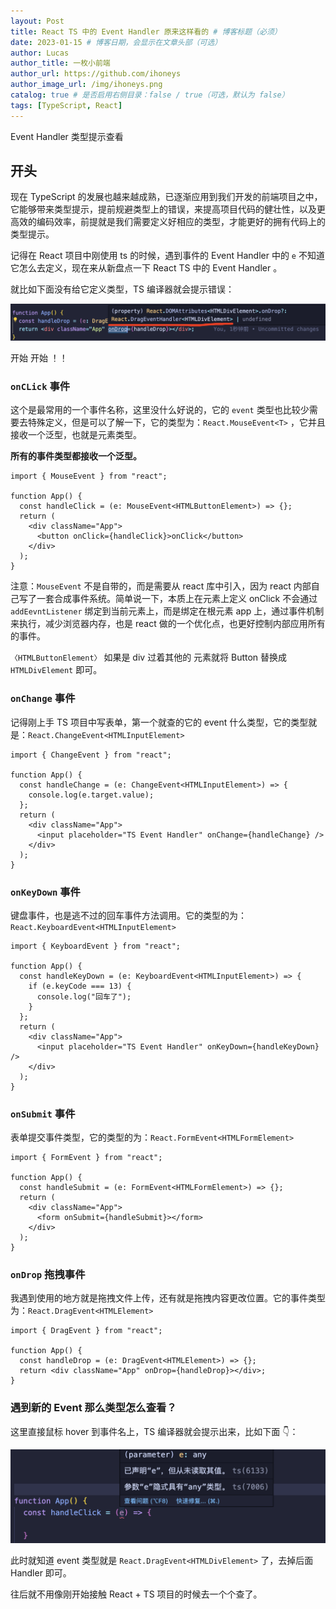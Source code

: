 ```yaml
---
layout: Post
title: React TS 中的 Event Handler 原来这样看的 # 博客标题（必须）
date: 2023-01-15 # 博客日期，会显示在文章头部（可选）
author: Lucas
author_title: 一枚小前端
author_url: https://github.com/ihoneys
author_image_url: /img/ihoneys.png
catalog: true # 是否启用右侧目录：false / true（可选，默认为 false）
tags: [TypeScript, React]
---
```


Event Handler 类型提示查看

<!--truncate-->

## 开头

现在 TypeScript 的发展也越来越成熟，已逐渐应用到我们开发的前端项目之中，它能够带来类型提示，提前规避类型上的错误，来提高项目代码的健壮性，以及更高效的编码效率，前提就是我们需要定义好相应的类型，才能更好的拥有代码上的类型提示。

记得在 React 项目中刚使用 ts 的时候，遇到事件的 Event Handler 中的 `e` 不知道它怎么去定义，现在来从新盘点一下 React TS 中的 Event Handler 。

就比如下面没有给它定义类型，TS 编译器就会提示错误：

![Untitled](../blog/img/01-15/img1.png)

开始 开始 ！！

### `onCLick` 事件

这个是最常用的一个事件名称，这里没什么好说的，它的 `event` 类型也比较少需要去特殊定义，但是可以了解一下，它的类型为：`React.MouseEvent<T>` ，它并且接收一个泛型，也就是元素类型。

**所有的事件类型都接收一个泛型。**

```tsx
import { MouseEvent } from "react";

function App() {
  const handleClick = (e: MouseEvent<HTMLButtonElement>) => {};
  return (
    <div className="App">
      <button onClick={handleClick}>onClick</button>
    </div>
  );
}
```

注意：`MouseEvent` 不是自带的，而是需要从 react 库中引入，因为 react 内部自己写了一套合成事件系统。简单说一下，本质上在元素上定义 onClick 不会通过 `addEevntListener` 绑定到当前元素上，而是绑定在根元素 app 上，通过事件机制来执行，减少浏览器内存，也是 react 做的一个优化点，也更好控制内部应用所有的事件。

`〈HTMLButtonElement〉` 如果是 div 过着其他的 元素就将 Button 替换成 `HTMLDivElement` 即可。

### `onChange` 事件

记得刚上手 TS 项目中写表单，第一个就查的它的 event 什么类型，它的类型就是：`React.ChangeEvent<HTMLInputElement>`

```tsx
import { ChangeEvent } from "react";

function App() {
  const handleChange = (e: ChangeEvent<HTMLInputElement>) => {
    console.log(e.target.value);
  };
  return (
    <div className="App">
      <input placeholder="TS Event Handler" onChange={handleChange} />
    </div>
  );
}
```

### `onKeyDown` 事件

键盘事件，也是逃不过的回车事件方法调用。它的类型的为：`React.KeyboardEvent<HTMLInputElement>`

```tsx
import { KeyboardEvent } from "react";

function App() {
  const handleKeyDown = (e: KeyboardEvent<HTMLInputElement>) => {
    if (e.keyCode === 13) {
      console.log("回车了");
    }
  };
  return (
    <div className="App">
      <input placeholder="TS Event Handler" onKeyDown={handleKeyDown} />
    </div>
  );
}
```

### `onSubmit` 事件

表单提交事件类型，它的类型的为：`React.FormEvent<HTMLFormElement>`

```tsx
import { FormEvent } from "react";

function App() {
  const handleSubmit = (e: FormEvent<HTMLFormElement>) => {};
  return (
    <div className="App">
      <form onSubmit={handleSubmit}></form>
    </div>
  );
}
```

### `onDrop` 拖拽事件

我遇到使用的地方就是拖拽文件上传，还有就是拖拽内容更改位置。它的事件类型为：`React.DragEvent<HTMLElement>`

```tsx
import { DragEvent } from "react";

function App() {
  const handleDrop = (e: DragEvent<HTMLElement>) => {};
  return <div className="App" onDrop={handleDrop}></div>;
}
```

### 遇到新的 Event 那么类型怎么查看？

这里直接鼠标 hover 到事件名上，TS 编译器就会提示出来，比如下面 👇：

![Untitled](../blog/img/01-15/img2.png)

此时就知道 event 类型就是 `React.DragEvent<HTMLDivElement>` 了，去掉后面 Handler 即可。

往后就不用像刚开始接触 React + TS 项目的时候去一个个查了。
